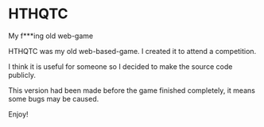 # HTHQTC
My f***ing old web-game

HTHQTC was my old web-based-game. I created it to attend a competition.

I think it is useful for someone so I decided to make the source code publicly.

This version had been made before the game finished completely, it means some bugs may be caused.

Enjoy!
